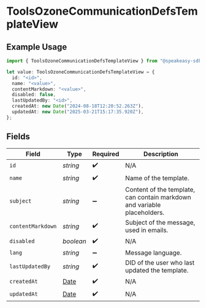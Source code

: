 # ToolsOzoneCommunicationDefsTemplateView

## Example Usage

```typescript
import { ToolsOzoneCommunicationDefsTemplateView } from "@speakeasy-sdks/bluesky/models/components";

let value: ToolsOzoneCommunicationDefsTemplateView = {
  id: "<id>",
  name: "<value>",
  contentMarkdown: "<value>",
  disabled: false,
  lastUpdatedBy: "<id>",
  createdAt: new Date("2024-08-18T12:20:52.263Z"),
  updatedAt: new Date("2025-03-21T15:17:35.920Z"),
};
```

## Fields

| Field                                                                                         | Type                                                                                          | Required                                                                                      | Description                                                                                   |
| --------------------------------------------------------------------------------------------- | --------------------------------------------------------------------------------------------- | --------------------------------------------------------------------------------------------- | --------------------------------------------------------------------------------------------- |
| `id`                                                                                          | *string*                                                                                      | :heavy_check_mark:                                                                            | N/A                                                                                           |
| `name`                                                                                        | *string*                                                                                      | :heavy_check_mark:                                                                            | Name of the template.                                                                         |
| `subject`                                                                                     | *string*                                                                                      | :heavy_minus_sign:                                                                            | Content of the template, can contain markdown and variable placeholders.                      |
| `contentMarkdown`                                                                             | *string*                                                                                      | :heavy_check_mark:                                                                            | Subject of the message, used in emails.                                                       |
| `disabled`                                                                                    | *boolean*                                                                                     | :heavy_check_mark:                                                                            | N/A                                                                                           |
| `lang`                                                                                        | *string*                                                                                      | :heavy_minus_sign:                                                                            | Message language.                                                                             |
| `lastUpdatedBy`                                                                               | *string*                                                                                      | :heavy_check_mark:                                                                            | DID of the user who last updated the template.                                                |
| `createdAt`                                                                                   | [Date](https://developer.mozilla.org/en-US/docs/Web/JavaScript/Reference/Global_Objects/Date) | :heavy_check_mark:                                                                            | N/A                                                                                           |
| `updatedAt`                                                                                   | [Date](https://developer.mozilla.org/en-US/docs/Web/JavaScript/Reference/Global_Objects/Date) | :heavy_check_mark:                                                                            | N/A                                                                                           |